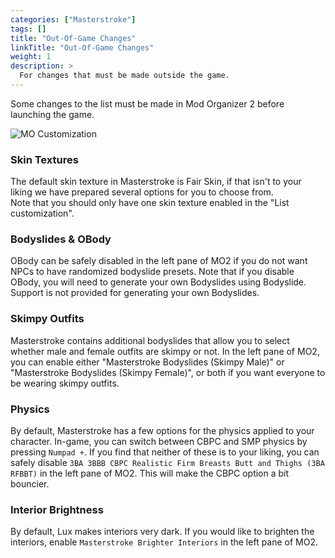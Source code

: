 ```yaml
---
categories: ["Masterstroke"]
tags: [] 
title: "Out-Of-Game Changes"
linkTitle: "Out-Of-Game Changes"
weight: 1
description: >
  For changes that must be made outside the game.
---
```


Some changes to the list must be made in Mod Organizer 2 before launching the game.  

![MO Customization](https://i.imgur.com/77u27HP.png)

### Skin Textures
The default skin texture in Masterstroke is Fair Skin, if that isn't to your liking we have prepared several options for you to choose from.  
Note that you should only have one skin texture enabled in the "List customization".

### Bodyslides & OBody
OBody can be safely disabled in the left pane of MO2 if you do not want NPCs to have randomized bodyslide presets. Note that if you disable OBody, you will need to generate your own Bodyslides using Bodyslide. Support is not provided for generating your own Bodyslides.

### Skimpy Outfits
Masterstroke contains additional bodyslides that allow you to select whether male and female outfits are skimpy or not. In the left pane of MO2, you can enable either "Masterstroke Bodyslides (Skimpy Male)" or "Masterstroke Bodyslides (Skimpy Female)", or both if you want everyone to be wearing skimpy outfits.

### Physics
By default, Masterstroke has a few options for the physics applied to your character. In-game, you can switch between CBPC and SMP physics by pressing `Numpad +`. If you find that neither of these is to your liking, you can safely disable `3BA 3BBB CBPC Realistic Firm Breasts Butt and Thighs (3BA RFBBT)` in the left pane of MO2. This will make the CBPC option a bit bouncier.

### Interior Brightness

By default, Lux makes interiors very dark. If you would like to brighten the interiors, enable `Masterstroke Brighter Interiors` in the left pane of MO2.
